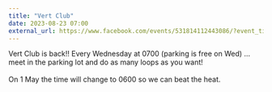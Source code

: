```yaml
---
title: "Vert Club"
date: 2023-08-23 07:00
external_url: https://www.facebook.com/events/531814112443086/?event_time_id=531814169109747
---
```

Vert Club is back!! Every Wednesday at 0700 (parking is free on Wed) … meet in the parking lot and do as many loops as you want!<br>
  <br>
  On 1 May the time will change to 0600 so we can beat the heat.<br>
  <br>
  
